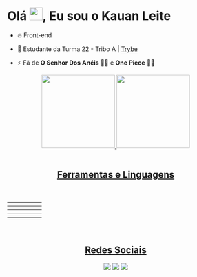 <!--
<img align="right" height="590em" src="https://media.contentapi.ea.com/content/dam/eacom/lost-in-random/images/2021/09/lir-game-explosive-dice-image.png.adapt.crop16x9.652w.png" />

!-->

<h1 align="left"> Olá <img src="https://c.tenor.com/Wx9IEmZZXSoAAAAi/hi.gif" height="30px">, Eu sou o Kauan Leite </h1>

- 🔥 Front-end

- 🔭 Estudante da Turma 22 - Tribo A | [Trybe](https://www.betrybe.com/)

- ⚡ Fã de **O Senhor Dos Anéis** 🧙‍♂️ e **One Piece** :pirate_flag:

<!-- - 👨‍💻 More at ! -->

<div align="center">
  <a href="https://github.com/Kauan-Leite">
  <img height="170em" src="https://github-readme-stats.vercel.app/api?username=Kauan-Leite&show_icons=true&theme=dark&include_all_commits=true&count_private=true"/>
  <img height="170em" src="https://github-readme-stats.vercel.app/api/top-langs/?username=Kauan-Leite&layout=compact&langs_count=7&theme=dark"/>
</div>
  
  <br>
  
  <div>
    <h2 align="center"> Ferramentas e Linguagens </h2>
    <br/>
  <table align="center">
    <tr>
      <th><img src="https://img.shields.io/badge/HTML5-E34F26?style=for-the-badge&logo=html5&logoColor=white" alt="" /></th>
      <th><img src="https://img.shields.io/badge/CSS3-1572B6?style=for-the-badge&logo=css3&logoColor=white" alt="" /></th>
      <th><img src="https://img.shields.io/badge/JavaScript-323330?style=for-the-badge&logo=javascript&logoColor=F7DF1E" alt="" /></th>
      <th><img src="https://img.shields.io/badge/GIT-E44C30?style=for-the-badge&logo=git&logoColor=white" alt="" /></th>
      <th><img src="https://img.shields.io/badge/GitHub-100000?style=for-the-badge&logo=github&logoColor=white" alt="" /></th>
    </tr>
    <tr>
      <th><img src="https://img.shields.io/badge/React-20232A?style=for-the-badge&logo=react&logoColor=61DAFB" alt="" /></th>
      <th><img src="https://img.shields.io/badge/React_Router-CA4245?style=for-the-badge&logo=react-router&logoColor=white" alt="" /></th>
      <th><img src="https://img.shields.io/badge/Jest-C21325?style=for-the-badge&logo=jest&logoColor=white" alt="" /></th>
      <th><img src="https://img.shields.io/badge/Redux-593D88?style=for-the-badge&logo=redux&logoColor=white" alt="" /></th>
      <th><img src="https://img.shields.io/badge/Docker-2CA5E0?style=for-the-badge&logo=docker&logoColor=white" alt="" /></th>
    </tr>
    <tr>
      <th><img src="https://img.shields.io/badge/MySQL-005C84?style=for-the-badge&logo=mysql&logoColor=white" alt="" /></th>
      <th><img src="https://img.shields.io/badge/Node.js-339933?style=for-the-badge&logo=nodedotjs&logoColor=white" alt="" /></th>
      <th><img src="https://img.shields.io/badge/JWT-000000?style=for-the-badge&logo=JSON%20web%20tokens&logoColor=white" alt="" /></th>
      <th><img src="https://img.shields.io/badge/Railway-131415?style=for-the-badge&logo=railway&logoColor=white" alt="" /></th>
      <th><img src="https://img.shields.io/badge/TypeScript-007ACC?style=for-the-badge&logo=typescript&logoColor=white" alt="" /></th>
    </tr>
    <tr>
      <th><img src="https://img.shields.io/badge/Sequelize-52B0E7?style=for-the-badge&logo=Sequelize&logoColor=white" alt="" /></th>
      <th><img src="https://img.shields.io/badge/VSCode-0078D4?style=for-the-badge&logo=visual%20studio%20code&logoColor=white" alt="" /></th>
      <th><img src="https://img.shields.io/badge/Mocha-8D6748?style=for-the-badge&logo=Mocha&logoColor=white" alt="" /></th>
      <th><img src="https://img.shields.io/badge/Insomnia-5849be?style=for-the-badge&logo=Insomnia&logoColor=white" alt="" /></th>
      <th><img src="https://img.shields.io/badge/Express.js-000000?style=for-the-badge&logo=express&logoColor=white" alt="" /></th>
    </tr>
  </table>
 </div>
  
 </br>
 
<div align="center">
  <h2 align="center"> Redes Sociais </h2>
  <a href = "https://www.instagram.com/kauansleite/"><img src="https://img.shields.io/badge/-Instagram-%23E4405F?style=for-the-badge&logo=instagram&logoColor=white" target="_blank"></a>
  <a href = "mailto:kauan.s.leite@gmail.com"><img src="https://img.shields.io/badge/-Gmail-%23333?style=for-the-badge&logo=gmail&logoColor=white" target="_blank"></a>
  <a href="https://www.linkedin.com/in/kauan-leite/" target="_blank"><img src="https://img.shields.io/badge/-LinkedIn-%230077B5?style=for-the-badge&logo=linkedin&logoColor=white" target="_blank"></a> 

 
</div>
